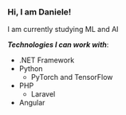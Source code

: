 ### Hi, I am Daniele!
I am currently studying ML and AI 

***Technologies I can work with***:
  - .NET Framework
  - Python
    - PyTorch and TensorFlow
  - PHP
    - Laravel
  - Angular 
